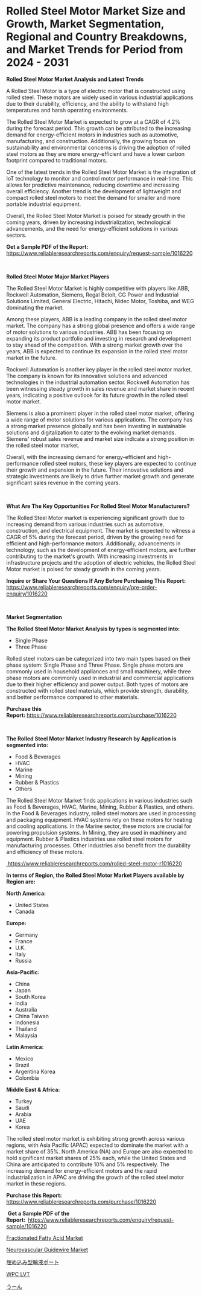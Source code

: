 <p><h1>Rolled Steel Motor Market Size and Growth, Market Segmentation, Regional and Country Breakdowns, and Market Trends for Period from 2024 -  2031</h1></p><p><strong>Rolled Steel Motor Market Analysis and Latest Trends</strong></p>
<p><p>A Rolled Steel Motor is a type of electric motor that is constructed using rolled steel. These motors are widely used in various industrial applications due to their durability, efficiency, and the ability to withstand high temperatures and harsh operating environments.</p><p>The Rolled Steel Motor Market is expected to grow at a CAGR of 4.2% during the forecast period. This growth can be attributed to the increasing demand for energy-efficient motors in industries such as automotive, manufacturing, and construction. Additionally, the growing focus on sustainability and environmental concerns is driving the adoption of rolled steel motors as they are more energy-efficient and have a lower carbon footprint compared to traditional motors.</p><p>One of the latest trends in the Rolled Steel Motor Market is the integration of IoT technology to monitor and control motor performance in real-time. This allows for predictive maintenance, reducing downtime and increasing overall efficiency. Another trend is the development of lightweight and compact rolled steel motors to meet the demand for smaller and more portable industrial equipment.</p><p>Overall, the Rolled Steel Motor Market is poised for steady growth in the coming years, driven by increasing industrialization, technological advancements, and the need for energy-efficient solutions in various sectors.</p></p>
<p><strong>Get a Sample PDF of the Report:&nbsp;</strong> <a href="https://www.reliableresearchreports.com/enquiry/request-sample/1016220">https://www.reliableresearchreports.com/enquiry/request-sample/1016220</a></p>
<p>&nbsp;</p>
<p><strong>Rolled Steel Motor Major Market Players</strong></p>
<p><p>The Rolled Steel Motor Market is highly competitive with players like ABB, Rockwell Automation, Siemens, Regal Beloit, CG Power and Industrial Solutions Limited, General Electric, Hitachi, Nidec Motor, Toshiba, and WEG dominating the market. </p><p>Among these players, ABB is a leading company in the rolled steel motor market. The company has a strong global presence and offers a wide range of motor solutions to various industries. ABB has been focusing on expanding its product portfolio and investing in research and development to stay ahead of the competition. With a strong market growth over the years, ABB is expected to continue its expansion in the rolled steel motor market in the future.</p><p>Rockwell Automation is another key player in the rolled steel motor market. The company is known for its innovative solutions and advanced technologies in the industrial automation sector. Rockwell Automation has been witnessing steady growth in sales revenue and market share in recent years, indicating a positive outlook for its future growth in the rolled steel motor market.</p><p>Siemens is also a prominent player in the rolled steel motor market, offering a wide range of motor solutions for various applications. The company has a strong market presence globally and has been investing in sustainable solutions and digitalization to cater to the evolving market demands. Siemens' robust sales revenue and market size indicate a strong position in the rolled steel motor market.</p><p>Overall, with the increasing demand for energy-efficient and high-performance rolled steel motors, these key players are expected to continue their growth and expansion in the future. Their innovative solutions and strategic investments are likely to drive further market growth and generate significant sales revenue in the coming years.</p></p>
<p>&nbsp;</p>
<p><strong>What Are The Key Opportunities For Rolled Steel Motor Manufacturers?</strong></p>
<p><p>The Rolled Steel Motor market is experiencing significant growth due to increasing demand from various industries such as automotive, construction, and electrical equipment. The market is expected to witness a CAGR of 5% during the forecast period, driven by the growing need for efficient and high-performance motors. Additionally, advancements in technology, such as the development of energy-efficient motors, are further contributing to the market's growth. With increasing investments in infrastructure projects and the adoption of electric vehicles, the Rolled Steel Motor market is poised for steady growth in the coming years.</p></p>
<p><strong>Inquire or Share Your Questions If Any Before Purchasing This Report:</strong> <a href="https://www.reliableresearchreports.com/enquiry/pre-order-enquiry/1016220">https://www.reliableresearchreports.com/enquiry/pre-order-enquiry/1016220</a></p>
<p>&nbsp;</p>
<p><strong>Market Segmentation</strong></p>
<p><strong>The Rolled Steel Motor Market Analysis by types is segmented into:</strong></p>
<p><ul><li>Single Phase</li><li>Three Phase</li></ul></p>
<p><p>Rolled steel motors can be categorized into two main types based on their phase system: Single Phase and Three Phase. Single phase motors are commonly used in household appliances and small machinery, while three phase motors are commonly used in industrial and commercial applications due to their higher efficiency and power output. Both types of motors are constructed with rolled steel materials, which provide strength, durability, and better performance compared to other materials.</p></p>
<p><strong>Purchase this Report:&nbsp;</strong><a href="https://www.reliableresearchreports.com/purchase/1016220">https://www.reliableresearchreports.com/purchase/1016220</a></p>
<p>&nbsp;</p>
<p><strong>The Rolled Steel Motor Market Industry Research by Application is segmented into:</strong></p>
<p><ul><li>Food & Beverages</li><li>HVAC</li><li>Marine</li><li>Mining</li><li>Rubber & Plastics</li><li>Others</li></ul></p>
<p><p>The Rolled Steel Motor Market finds applications in various industries such as Food & Beverages, HVAC, Marine, Mining, Rubber & Plastics, and others. In the Food & Beverages industry, rolled steel motors are used in processing and packaging equipment. HVAC systems rely on these motors for heating and cooling applications. In the Marine sector, these motors are crucial for powering propulsion systems. In Mining, they are used in machinery and equipment. Rubber & Plastics industries use rolled steel motors for manufacturing processes. Other industries also benefit from the durability and efficiency of these motors.</p></p>
<p><a href="https://www.reliableresearchreports.com/rolled-steel-motor-r1016220">&nbsp;https://www.reliableresearchreports.com/rolled-steel-motor-r1016220</a></p>
<p><strong>In terms of Region, the Rolled Steel Motor Market Players available by Region are:</strong></p>
<p>
    <p> <strong> North America: </strong>
        <ul>
            <li>United States</li>
            <li>Canada</li>
        </ul>
        </p> 
    <p> <strong> Europe: </strong>
        <ul>
            <li>Germany</li>
            <li>France</li>
            <li>U.K.</li>
            <li>Italy</li>
            <li>Russia</li>
        </ul>
        </p> 
    <p> <strong> Asia-Pacific: </strong>
        <ul>
            <li>China</li>
            <li>Japan</li>
            <li>South Korea</li>
            <li>India</li>
            <li>Australia</li>
            <li>China Taiwan</li>
            <li>Indonesia</li>
            <li>Thailand</li>
            <li>Malaysia</li>
        </ul>
        </p> 
    <p> <strong> Latin America: </strong>
        <ul>
            <li>Mexico</li>
            <li>Brazil</li>
            <li>Argentina Korea</li>
            <li>Colombia</li>
        </ul>
        </p> 
    <p> <strong> Middle East & Africa: </strong>
        <ul>
            <li>Turkey</li>
            <li>Saudi</li>
            <li>Arabia</li>
            <li>UAE</li>
            <li>Korea</li>
        </ul>
    </p>
    </p>
<p><p>The rolled steel motor market is exhibiting strong growth across various regions, with Asia Pacific (APAC) expected to dominate the market with a market share of 35%. North America (NA) and Europe are also expected to hold significant market shares of 25% each, while the United States and China are anticipated to contribute 10% and 5% respectively. The increasing demand for energy-efficient motors and the rapid industrialization in APAC are driving the growth of the rolled steel motor market in these regions.</p></p>
<p><strong>Purchase this Report: </strong><a href="https://www.reliableresearchreports.com/purchase/1016220">https://www.reliableresearchreports.com/purchase/1016220</a></p>
<p>&nbsp;<strong>Get a Sample PDF of the Report:&nbsp;&nbsp;</strong><a href="https://www.reliableresearchreports.com/enquiry/request-sample/1016220">https://www.reliableresearchreports.com/enquiry/request-sample/1016220</a></p>
<p><strong></strong></p>
<p><p><a href="https://issuu.com/reportprime-2/docs/fractionated-fatty-acid-market-size-2030.pptx">Fractionated Fatty Acid Market</a></p><p><a href="https://issuu.com/reportprime-2/docs/neurovascular-guidewire-market-size-2030.pptx">Neurovascular Guidewire Market</a></p><p><a href="https://medium.com/@munroco657/%E3%82%A4%E3%83%B3%E3%83%97%E3%83%A9%E3%83%B3%E3%83%88%E5%8F%AF%E8%83%BD%E3%81%AA%E6%B3%A8%E5%85%A5%E3%83%9D%E3%83%BC%E3%83%88%E3%81%AE%E5%B8%82%E5%A0%B4%E8%A6%8F%E6%A8%A1-cagr-%E3%83%88%E3%83%AC%E3%83%B3%E3%83%89-2024-2030-cd7dfa2f7ae8">埋め込み型輸液ポート</a></p><p><a href="https://github.com/moulafa/Market-Research-Report-List-1/blob/main/951917736636.md">WPC LVT</a></p><p><a href="https://github.com/nxboeu02965442/Market-Research-Report-List-1/blob/main/661469436635.md">うーん</a></p></p>